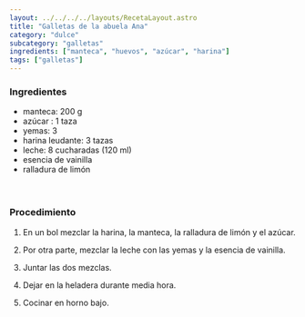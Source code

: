 ```yaml
---
layout: ../../../../layouts/RecetaLayout.astro
title: "Galletas de la abuela Ana"
category: "dulce"
subcategory: "galletas"
ingredients: ["manteca", "huevos", "azúcar", "harina"]
tags: ["galletas"]
---
```


<!-- ## Galletas - receta de la abuela Ana -->

### Ingredientes

- manteca: 200 g
- azúcar : 1 taza
- yemas: 3
- harina leudante: 3 tazas
- leche: 8 cucharadas (120 ml)
- esencia de vainilla
- ralladura de limón
<br><br><br>

### Procedimiento

1. En un bol mezclar la harina, la manteca, la ralladura de limón y el azúcar.

2. Por otra parte, mezclar la leche con las yemas y la esencia de vainilla.
3. Juntar las dos mezclas.
4. Dejar en la heladera durante media hora.
5. Cocinar en horno bajo.
